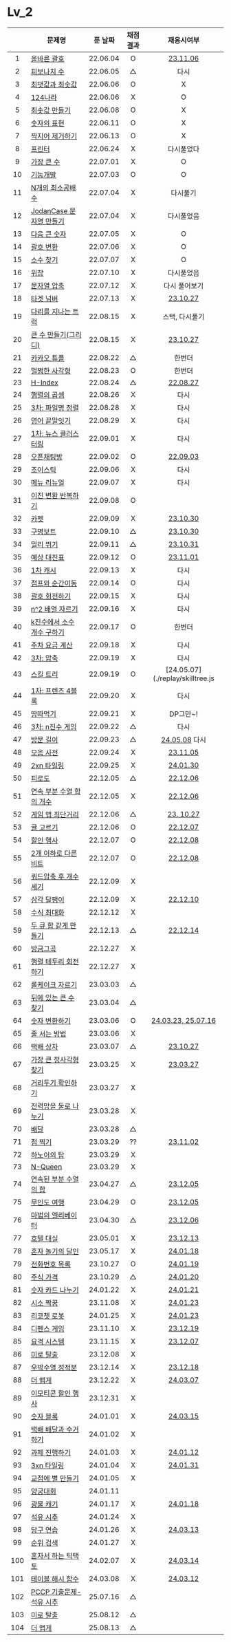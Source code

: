 # Lv_2

|     | 문제명                                           | 푼 날짜  | 채점 결과 |                   재응시여부                   |
| :-: | ------------------------------------------------ | :------: | :-------: | :--------------------------------------------: |
|  1  | [올바른 괄호](./rightBracket.js)                 | 22.06.04 |     O     |      [23.11.06](./replay/rightBracket.js)      |
|  2  | [피보나치 수](./fibonachi.js)                    | 22.06.05 |     △     |                      다시                      |
|  3  | [최댓값과 최솟값](./maxAndMin.js)                | 22.06.06 |     O     |                       X                        |
|  4  | [124나라](./oneTwoFour.js)                       | 22.06.06 |     X     |                       O                        |
|  5  | [최솟값 만들기](./accMin.js)                     | 22.06.08 |     O     |                       X                        |
|  6  | [숫자의 표현](./expressionNumber.js)             | 22.06.11 |     O     |                       X                        |
|  7  | [짝지어 제거하기](./mateRemove.js)               | 22.06.13 |     O     |                       X                        |
|  8  | [프린터](./printer.js)                           | 22.06.24 |     X     |                   다시풀었다                   |
|  9  | [가장 큰 수](./greatestNumber.js)                | 22.07.01 |     X     |                       O                        |
| 10  | [기능개발](./functionDev.js)                     | 22.07.03 |     O     |                       O                        |
| 11  | [N개의 최소공배수](./nlcm.js)                    | 22.07.04 |     X     |                    다시풀기                    |
| 12  | [JodanCase 문자열 만들기](./jadenCaseString.js)  | 22.07.04 |     X     |                   다시풀었음                   |
| 13  | [다음 큰 숫자](./nextBIgNumber.js)               | 22.07.05 |     X     |                       O                        |
| 14  | [괄호 변환](./changeBracket.js)                  | 22.07.06 |     X     |                       O                        |
| 15  | [소수 찾기](./findPrime.js)                      | 22.07.07 |     X     |                       O                        |
| 16  | [위장](./camouflage.js)                          | 22.07.10 |     X     |                   다시풀었음                   |
| 17  | [문자열 압축](./stringCompression.js)            | 22.07.12 |     X     |                 다시 풀어보기                  |
| 18  | [타겟 넘버](./targetNumber.js)                   | 22.07.13 |     X     |      [23.10.27](./replay/targetNumber.js)      |
| 19  | [다리를 지나는 트럭](./passingTruck.js)          | 22.08.15 |     X     |                 스택, 다시풀기                 |
| 20  | [큰 수 만들기(그리디)](./makeBigNumber.js)       | 22.08.15 |     X     |      [23.10.27](./replay/makeBigNums.js)       |
| 21  | [카카오 튜플](./tuple.js)                        | 22.08.22 |     △     |                     한번더                     |
| 22  | [멀쩡한 사각형](./rightRect.js)                  | 22.08.23 |     O     |                     한번더                     |
| 23  | [H-Index](./hindex.js)                           | 22.08.24 |     △     |       [22.08.27](./replay/hindex_re.js)        |
| 24  | [행렬의 곱셈](./matrixMultiple.js)               | 22.08.26 |     X     |                      다시                      |
| 25  | [3차: 파일명 정렬](./sortFileName.js)            | 22.08.28 |     X     |                      다시                      |
| 26  | [영어 끝말잇기](./englishEnd.js)                 | 22.08.29 |     X     |                      다시                      |
| 27  | [1차: 뉴스 클러스터링](./newCluster.js)          | 22.09.01 |     X     |                      다시                      |
| 28  | [오픈채팅방](./openChat.js)                      | 22.09.02 |     O     |      [22.09.03](./replay/openChat_re.js)       |
| 29  | [조이스틱](./joystick.js)                        | 22.09.06 |     X     |                      다시                      |
| 30  | [메뉴 리뉴얼](./menuRenew.js)                    | 22.09.07 |     X     |                      다시                      |
| 31  | [이진 변환 반복하기](./binaryRepeat.js)          | 22.09.08 |     O     |                                                |
| 32  | [카펫](./carpet.js)                              | 22.09.09 |     X     |         [23.10.30](./replay/carpet.js)         |
| 33  | [구명보트](./lifeboat.js)                        | 22.09.10 |     △     |        [23.10.30](./replay/lifeboat.js)        |
| 34  | [멀리 뛰기](./longJump.js)                       | 22.09.11 |     △     |        [23.10.31](./replay/longJump.js)        |
| 35  | [예상 대진표](./predict.js)                      | 22.09.12 |     O     |        [23.11.01](./replay/predict.js)         |
| 36  | [1차 캐시](./cash.js)                            | 22.09.13 |     X     |                      다시                      |
| 37  | [점프와 순간이동](./jumpAndMove.js)              | 22.09.14 |     O     |                      다시                      |
| 38  | [괄호 회전하기](./spinBrackets.js)               | 22.09.15 |     X     |                      다시                      |
| 39  | [n^2 배열 자르기](./arrayCutting.js)             | 22.09.16 |     X     |                      다시                      |
| 40  | [k진수에서 소수 개수 구하기](./findPrimeNums.js) | 22.09.17 |     O     |                     한번더                     |
| 41  | [주차 요금 계산](./parkingFee.js)                | 22.09.18 |     X     |                      다시                      |
| 42  | [3차: 압축](./compression.js)                    | 22.09.19 |     X     |                      다시                      |
| 43  | [스킬 트리](./skilltree.js)                      | 22.09.19 |     O     |        [24.05.07](./replay/skilltree.js        |
| 44  | [1차: 프렌즈 4블록](./friendsBlock.js)           | 22.09.20 |     X     |                      다시                      |
| 45  | [땅따먹기](./landwin.js)                         | 22.09.21 |     X     |                    DP그만~!                    |
| 46  | [3차: n진수 게임](./nthGame.js)                  | 22.09.22 |     △     |                      다시                      |
| 47  | [방문 길이](./visitLength.js)                    | 22.09.23 |     △     |   [24.05.08](./replay/visitedLength.js) 다시   |
| 48  | [모음 사전](./vowelDict.js)                      | 22.09.24 |     X     |       [23.11.05](./replay/vowelDict.js)        |
| 49  | [2xn 타일링](./2xnTile.js)                       | 22.09.25 |     X     |        [24.01.30](./replay/2xnTile.js)         |
| 50  | [피로도](./tiredness.js)                         | 22.12.05 |     △     |       [22.12.06](./replay/tiredness.js)        |
| 51  | [연속 부분 수열 합의 개수](./continuousPart.js)  | 22.12.05 |     X     |     [22.12.06](./replay/continuousPart.js)     |
| 52  | [게임 맵 최단거리](./gameMapShort.js)            | 22.12.06 |     △     |     [23. 10.27](./replay/gameMapShort.js)      |
| 53  | [귤 고르기](./choiceTangerine.js)                | 22.12.06 |     O     |    [22.12.07](./replay/choiceTangerine.js)     |
| 54  | [할인 행사](./discount.js)                       | 22.12.07 |     O     |        [22.12.08](./replay/discount.js)        |
| 55  | [2개 이하로 다른 비트](./under2diffBit.js)       | 22.12.07 |     O     |     [22.12.08](./replay/under2diffBit.js)      |
| 56  | [쿼드압축 후 개수 세기](./quadCompression.js)    | 22.12.09 |     X     |
| 57  | [삼각 달팽이](./triSnail.js)                     | 22.12.09 |     X     |        [22.12.10](./replay/triSnail.js)        |
| 58  | [수식 최대화](./maxOperator.js)                  | 22.12.12 |     X     |
| 59  | [두 큐 합 같게 만들기](./twoQueue.js)            | 22.12.13 |     △     |        [22.12.14](./replay/twoQueue.js)        |
| 60  | [방금그곡](./thatSong.js)                        | 22.12.27 |     X     |
| 61  | [행렬 테두리 회전하기](./matrixTurn.js)          | 22.12.27 |     X     |
| 62  | [롤케이크 자르기](./cutRollcake.js)              | 23.03.03 |     △     |
| 63  | [뒤에 있는 큰 수 찾기](./findBehindNums.js)      | 23.03.04 |     △     |
| 64  | [숫자 변환하기](./changetheNum.js)               | 23.03.06 |     O     | [24.03.23, 25.07.16](./replay/changetheNum.js) |
| 65  | [줄 서는 방법](./howtoLine.js)                   | 23.03.06 |     X     |
| 66  | [택배 상자](./parcelBox.js)                      | 23.03.07 |     △     |       [23.10.27](./replay/parcelBox.js)        |
| 67  | [가장 큰 정사각형 찾기](./findSquare.js)         | 23.03.25 |     X     |       [23.03.27](./replay/findSquare.js)       |
| 68  | [거리두기 확인하기](./checkDistance.js)          | 23.03.27 |     X     |
| 69  | [전력망을 둘로 나누기](./powerDivision.js)       | 23.03.28 |     X     |
| 70  | [배달](./delivery.js)                            | 23.03.28 |     △     |
| 71  | [점 찍기](./drawDot.js)                          | 23.03.29 |    ??     |        [23.11.02](./replay/drawDot.js)         |
| 72  | [하노이의 탑](./hanoi.js)                        | 23.03.29 |     X     |
| 73  | [N-Queen](./nQueen.js)                           | 23.03.29 |     X     |
| 74  | [연속된 부분 수열의 합](.sequenceSum.js)         | 23.04.27 |     △     |      [23.12.05](./replay/sequenceSum.js)       |
| 75  | [무인도 여행](./island.js)                       | 23.04.29 |     O     |         [23.12.05](./replay/island.js)         |
| 76  | [마법의 엘리베이터](./elevator.js)               | 23.04.30 |     △     |        [23.12.06](./replay/elevator.js)        |
| 77  | [호텔 대실](./hotel.js)                          | 23.05.01 |     X     |         [23.12.13](./replay/hotel.js)          |
| 78  | [혼자 놀기의 달인](./alonePlay.js)               | 23.05.17 |     X     |       [24.01.18](./replay/alonePlay.js)        |
| 79  | [전화번호 목록](./telList.js)                    | 23.10.27 |     O     |        [24.01.19](./replay/telList.js)         |
| 80  | [주식 가격](./stockPrice.js)                     | 23.10.29 |     △     |       [24.01.20](./replay/stockPrice.js)       |
| 81  | [숫자 카드 나누기](./divideNumCard.js)           | 24.01.22 |     X     |     [24.01.21](./replay/divideNumCard.js)      |
| 82  | [시소 짝꿍](./playPartner.js)                    | 23.11.08 |     X     |      [24.01.23](./replay/playPartner.js)       |
| 83  | [리코쳇 로봇](./robot.js)                        | 24.01.25 |     X     |         [24.01.23](./replay/robot.js)          |
| 84  | [디펜스 게임](./defence.js)                      | 23.11.10 |     X     |        [23.12.19](./replay/defence.js)         |
| 85  | [요격 시스템](./system.js)                       | 23.11.15 |     X     |         [23.12.07](./replay/system.js)         |
| 86  | [미로 탈출](./miro.js)                           | 23.12.08 |     X     |
| 87  | [우박수열 정적분](./math.js)                     | 23.12.14 |     X     |          [23.12.18](./replay/math.js)          |
| 88  | [더 맵게](./spicy.js)                            | 23.12.22 |     X     |         [24.03.07](./replay/spicy.js)          |
| 89  | [이모티콘 할인 행사](./emoji.js)                 | 23.12.31 |     X     |
| 90  | [숫자 블록](./numsBlock.js)                      | 24.01.01 |     X     |       [24.03.15](./replay/numsBlock.js)        |
| 91  | [택배 배달과 수거하기](./deliveryPick.js)        | 24.01.02 |     X     |
| 92  | [과제 진행하기](./assignment.js)                 | 24.01.03 |     X     |          [24.01.12](./assignment.js)           |
| 93  | [3xn 타일링](./3xn.js)                           | 24.01.04 |     X     |          [24.01.31](./replay/3xn.js)           |
| 94  | [교점에 별 만들기](./crossStar.js)               | 24.01.05 |     X     |
| 95  | [양궁대회](./archery.js)                         | 24.01.11 |
| 96  | [광물 캐기](./takeMineral.js)                    | 24.01.17 |     X     |      [24.01.18](./replay/takeMineral.js)       |
| 97  | [석유 시추](./oil.js)                            | 24.01.24 |     X     |
| 98  | [당구 연습](./billiard.js)                       | 24.01.26 |     X     |        [24.03.13](./replay/billiard.js)        |
| 99  | [순위 검색](./search.js)                         | 24.01.27 |     X     |
| 100 | [혼자서 하는 틱택토](./alone.js)                 | 24.02.07 |     X     |         [24.03.14](./replay/alone.js)          |
| 101 | [테이블 해시 함수](./tableHash.js)               | 24.03.08 |     X     |           [24.03.12](./tableHash.js)           |
| 102 | [PCCP 기출문제- 석유 시추](./oilDrilling.js)     | 25.07.16 |     △     |
| 103 | [미로 탈출](./escapeMiro.js)                     | 25.08.12 |     △     |
| 104 | [더 맵게](./moreSpicy.js)                        | 25.08.13 |     △     |
